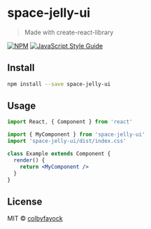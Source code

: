 # space-jelly-ui

> Made with create-react-library

[![NPM](https://img.shields.io/npm/v/space-jelly-ui.svg)](https://www.npmjs.com/package/space-jelly-ui) [![JavaScript Style Guide](https://img.shields.io/badge/code_style-standard-brightgreen.svg)](https://standardjs.com)

## Install

```bash
npm install --save space-jelly-ui
```

## Usage

```jsx
import React, { Component } from 'react'

import { MyComponent } from 'space-jelly-ui'
import 'space-jelly-ui/dist/index.css'

class Example extends Component {
  render() {
    return <MyComponent />
  }
}
```

## License

MIT © [colbyfayock](https://github.com/colbyfayock)
